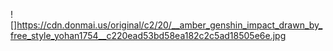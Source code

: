 ![]https://cdn.donmai.us/original/c2/20/__amber_genshin_impact_drawn_by_free_style_yohan1754__c220ead53bd58ea182c2c5ad18505e6e.jpg
